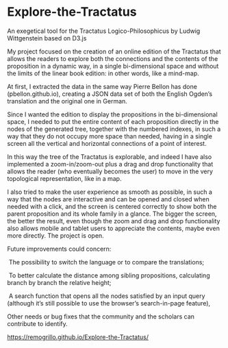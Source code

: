 # Explore-the-Tractatus
An exegetical tool for the Tractatus Logico-Philosophicus by Ludwig Wittgenstein based on D3.js

My project focused on the creation of an online edition of the Tractatus that allows the readers to explore both the connections and the contents of the proposition in a dynamic way, in a single bi-dimensional space and without the limits of the linear book edition: in other words, like a mind-map.

At first, I extracted the data in the same way Pierre Bellon has done (pbellon.github.io), creating a JSON data set of both the English Ogden’s translation and the original one in German.

Since I wanted the edition to display the propositions in the bi-dimensional space, I needed to put the entire content of each proposition directly in the nodes of the generated tree, together with the numbered indexes, in such a way that they do not occupy more space than needed, having in a single screen all the vertical and horizontal connections of a point of interest.

In this way the tree of the Tractatus is explorable, and indeed I have also implemented a zoom-in/zoom-out plus a drag and drop functionality that allows the reader (who eventually becomes the user) to move in the very topological representation, like in a map.

I also tried to make the user experience as smooth as possible, in such a way that the nodes are interactive and can be opened and closed when needed with a click, and the screen is centered correctly to show both the parent proposition and its whole family in a glance. The bigger the screen, the better the result, even though the zoom and drag and drop functionality also allows mobile and tablet users to appreciate the contents, maybe even more directly.
The project is open.

Future improvements could concern:

 The possibility to switch the language or to compare the translations;

 To better calculate the distance among sibling propositions, calculating branch by branch the relative height;

 A search function that opens all the nodes satisfied by an input query (although it’s still possible to use the browser’s search-in-page feature),

Other needs or bug fixes that the community and the scholars can contribute to identify.

https://remogrillo.github.io/Explore-the-Tractatus/
